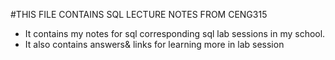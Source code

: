 #THIS FILE CONTAINS SQL LECTURE NOTES FROM CENG315 

- It contains my notes for sql corresponding sql lab sessions in my school.
- It also contains answers& links for learning more in lab session